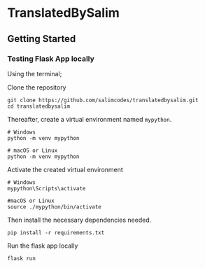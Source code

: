 # TranslatedBySalim

## Getting Started

### Testing Flask App locally

Using the terminal;

Clone the repository

```
git clone https://github.com/salimcodes/translatedbysalim.git
cd translatedbysalim
```


Thereafter, create a virtual environment named `mypython`.

```
# Windows
python -m venv mypython

# macOS or Linux
python -m venv mypython
```

Activate the created virtual environment
```
# Windows
mypython\Scripts\activate

#macOS or Linux
source ./mypython/bin/activate
```

Then install the necessary dependencies needed.

``` 
pip install -r requirements.txt
```

Run the flask app locally

```
flask run
```

